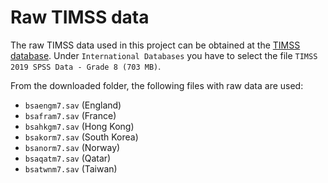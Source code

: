 # Raw TIMSS data

The raw TIMSS data used in this project can be obtained at the [TIMSS database](https://timss2019.org/international-database/?_gl=1*encjo2*_ga*MTQyNzMxMTg1OS4xNjUwODc3ODU0*_ga_L2FMXN42HR*MTY1MjI3NDg4OC4yLjEuMTY1MjI3NDk3OS4w).
Under `International Databases` you have to select the file `TIMSS 2019 SPSS Data - Grade 8 (703 MB)`. 

From the downloaded folder, the following files with raw data are used:
- `bsaengm7.sav` (England)
- `bsafram7.sav` (France)
- `bsahkgm7.sav` (Hong Kong)
- `bsakorm7.sav` (South Korea)
- `bsanorm7.sav` (Norway)
- `bsaqatm7.sav` (Qatar)
- `bsatwnm7.sav` (Taiwan)
